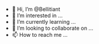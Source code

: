 - 👋 Hi, I’m @Bellitiant
- 👀 I’m interested in ...
- 🌱 I’m currently learning ...
- 💞️ I’m looking to collaborate on ...
- 📫 How to reach me ...

<!---
Bellitiant/Bellitiant is a ✨ special ✨ repository because its `README.md` (this file) appears on your GitHub profile.
You can click the Preview link to take a look at your changes.
--->
